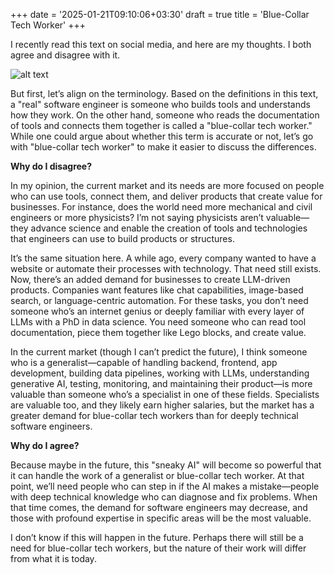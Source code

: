+++
date = '2025-01-21T09:10:06+03:30'
draft = true
title = 'Blue-Collar Tech Worker'
+++

I recently read this text on social media, and here are my thoughts. I both agree and disagree with it.

![alt text](https://substackcdn.com/image/fetch/f_auto,q_auto:good,fl_progressive:steep/https%3A%2F%2Fsubstack-post-media.s3.amazonaws.com%2Fpublic%2Fimages%2F4e14d498-87e9-42ea-be39-12b2fd136f40_1116x1090.jpeg)

But first, let’s align on the terminology. Based on the definitions in this text, a "real" software engineer is someone who builds tools and understands how they work. On the other hand, someone who reads the documentation of tools and connects them together is called a "blue-collar tech worker." While one could argue about whether this term is accurate or not, let’s go with "blue-collar tech worker" to make it easier to discuss the differences.

**Why do I disagree?**

In my opinion, the current market and its needs are more focused on people who can use tools, connect them, and deliver products that create value for businesses. For instance, does the world need more mechanical and civil engineers or more physicists? I’m not saying physicists aren’t valuable—they advance science and enable the creation of tools and technologies that engineers can use to build products or structures.

It’s the same situation here. A while ago, every company wanted to have a website or automate their processes with technology. That need still exists. Now, there’s an added demand for businesses to create LLM-driven products. Companies want features like chat capabilities, image-based search, or language-centric automation. For these tasks, you don’t need someone who’s an internet genius or deeply familiar with every layer of LLMs with a PhD in data science. You need someone who can read tool documentation, piece them together like Lego blocks, and create value.

In the current market (though I can’t predict the future), I think someone who is a generalist—capable of handling backend, frontend, app development, building data pipelines, working with LLMs, understanding generative AI, testing, monitoring, and maintaining their product—is more valuable than someone who’s a specialist in one of these fields. Specialists are valuable too, and they likely earn higher salaries, but the market has a greater demand for blue-collar tech workers than for deeply technical software engineers.

**Why do I agree?**

Because maybe in the future, this "sneaky AI" will become so powerful that it can handle the work of a generalist or blue-collar tech worker. At that point, we’ll need people who can step in if the AI makes a mistake—people with deep technical knowledge who can diagnose and fix problems. When that time comes, the demand for software engineers may decrease, and those with profound expertise in specific areas will be the most valuable.

I don’t know if this will happen in the future. Perhaps there will still be a need for blue-collar tech workers, but the nature of their work will differ from what it is today.
